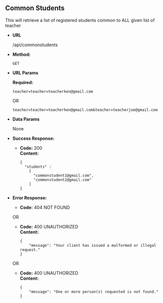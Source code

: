 **Common Students**
----
  This will retrieve a list of registered students common to ALL given list of teacher

* **URL**

  /api/commonstudents

* **Method:**

  `GET`
  
*  **URL Params**

   **Required:**
 
   `teacher=teacher=teacherken@gmail.com`
   
   OR
   
   `teacher=teacher=teacherken@gmail.com&teacher=teacherjoe@gmail.com`

* **Data Params**

  None

* **Success Response:**

  * **Code:** 200 <br />
    **Content:**  <br />
	```
	{
	  "students" :
		[
		  "commonstudent1@gmail.com", 
		  "commonstudent2@gmail.com"
		]
	}
	```
 
* **Error Response:**

  * **Code:** 404 NOT FOUND <br />

  OR

  * **Code:** 400 UNAUTHORIZED <br />
    **Content:** 
	```
	{
		"message": "Your client has issued a malformed or illegal request."
	}
	```
	
  OR

  * **Code:** 400 UNAUTHORIZED <br />
    **Content:** 
	```
	{
		"message": "One or more person(s) requested is not found."
	}
	```